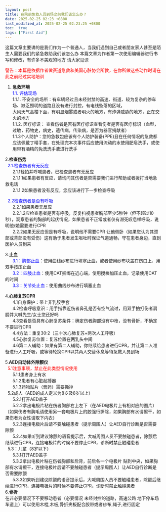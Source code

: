 ```yaml
---
layout: post
title: 在院前急救人员到场之前我们该怎么办？
date: 2025-02-25 02:23 +0800
last_modified_at: 2025-02-25 02:23:25 +0800
toc:  true
tags: ["First Aid"]
---
```

这篇文章主要讲的是我们作为一个普通人，当我们遇到自己或者朋友家人甚至是陌生人需要我们的紧急救助我们该怎么办
本篇文章为作者第一次使用编辑器进行书写和修改，有许多不美观的地方 请大家见谅  

<span style="color: red;">警告：本篇是依据作者做赛道急救和美国心脏协会所教，在你所做这些动作时请在此之前经过实地培训</span>


1.	**急救环境**<br>
<span style="color: blue;">1.1.	评估现场</span><br>
    1.1.1.	不安全的场所：有车辆经过且未经封禁的高速、街道、较为复杂的停车场、缺乏照明的道路且没有进行封控，有电线坠落的区域，<br> 大风天气高楼下面，有明显烟雾或者明火的地方，有炸弹威胁的地方，正在交火的地方<br>
  	1.1.2.	医疗标识： 查看伤者是否有医疗标识查看伤者是否有医疗标识（血型，过敏，药物史，病史，遗传病，传染病，是否为器官捐献者）<br>
    1.1.3个人防护：您的急救包应该有个人防护装备(PPE)且在任何情况的急救都应该佩戴丁晴手套，在处理完本次事件后应使用流动的水使用肥皂洗手，或使用带有酒精的免洗洗手液进行洗手<br>

   
2.**检查伤势**<br>
&nbsp;&nbsp;<span style="color: blue;">2.1.检查伤者有无反应</span><br>
&nbsp;&nbsp;&nbsp;&nbsp;&nbsp;&nbsp;2.1.1轻拍并呼喊患者，已检查患者有无反应<br>
&nbsp;&nbsp;&nbsp;&nbsp;&nbsp;&nbsp;2.1.1.1如果患者有反应，请询问其伤者是否需要我们进行帮助或者拨打当地急救电话<br>
&nbsp;&nbsp;&nbsp;&nbsp;&nbsp;&nbsp;2.1.1.2如果患者没有反应，您应该进行下一步检查呼吸<br>

&nbsp;&nbsp;<span style="color: blue;">2.2检查伤者是否有呼吸</span><br>
&nbsp;&nbsp;&nbsp;&nbsp;&nbsp;&nbsp;2.2.1如果患者无反应<br>
&nbsp;&nbsp;&nbsp;&nbsp;&nbsp;&nbsp;2.2.1.2应检查患者是否有呼吸，反复扫视患者胸部至少5秒钟（但不超过10秒），观察患者的胸部的起伏情况，如果患者不正常或者仅有濒死叹息样呼吸，说明他/她需要进行CPR<br>
&nbsp;&nbsp;&nbsp;&nbsp;&nbsp;&nbsp;2.2.2如果无反应但是有呼吸，说明他不需要CPR 让他侧卧（如果您认为其颈部或背部没有受伤）这有助于患者发生呕吐时保证气道通畅，守在患者身边，直到医护人员到来<br>

3.**止血**<br>
&nbsp;&nbsp;&nbsp;&nbsp;&nbsp;&nbsp;<span style="color: blue;">3.1：胸部止血</span>：使用曲线纱布进行填塞止血，或者使用纱布块盖在伤口上，用双手按压止血<br>
&nbsp;&nbsp;&nbsp;&nbsp;&nbsp;&nbsp;<span style="color: blue;">3.2：四肢止血</span>：使用CAT捆绑在近心端，使用搅棒加压止血，记录使用CAT的时间<br>
&nbsp;&nbsp;&nbsp;&nbsp;&nbsp;&nbsp;<span style="color: blue;">3.3：关节处止血</span>：使用曲线纱布进行填塞止血<br>

4.**心肺复苏CPR**<br>
&nbsp;&nbsp;&nbsp;&nbsp;&nbsp;&nbsp;4.1自身保护：带上非乳胶手套<br>
&nbsp;&nbsp;&nbsp;&nbsp;&nbsp;&nbsp;4.2检查呼吸意识：用手指靠近伤者鼻孔是否有空气流过，用双手拍打伤者肩膀并大喊先生/女士您还好吗<br>
&nbsp;&nbsp;&nbsp;&nbsp;&nbsp;&nbsp;4.3查看是否具有心肺复苏条件：确定伤者胸部没有中枪，没有骨折，不确定不要进行CPR<br>
&nbsp;&nbsp;&nbsp;&nbsp;&nbsp;&nbsp;4.4方法：重复30:2（三十次心肺复苏+两次人工呼吸）<br>
&nbsp;&nbsp;&nbsp;&nbsp;&nbsp;&nbsp;4.5心肺复苏位置：复苏位置在两乳头中间<br>
&nbsp;&nbsp;&nbsp;&nbsp;&nbsp;&nbsp;4.6第二人辅助：如果有第二人辅助，你继续给患者进行CPR，并让第二人准备进行人工呼吸，或等待轮换CPR以共两人交替休息等待急救人员到场<br>

5.**AED自动体外除颤仪**<br>
&nbsp;&nbsp;<span style="color: red;">5.1注意事项，禁止在此类型情况使用</span><br>
&nbsp;&nbsp;&nbsp;&nbsp;&nbsp;&nbsp;5.1.1患者身上有水<br>
&nbsp;&nbsp;&nbsp;&nbsp;&nbsp;&nbsp;5.1.2患者有心脏起搏器<br>
&nbsp;&nbsp;&nbsp;&nbsp;&nbsp;&nbsp;5.1.3药物贴片（膏药）需要撕掉<br>
&nbsp;&nbsp;5.2成人（AED的成人定义为8岁及8岁以上）<br>
&nbsp;&nbsp;&nbsp;&nbsp;&nbsp;&nbsp;5.2.1打开AED盖子 <br>
&nbsp;&nbsp;&nbsp;&nbsp;&nbsp;&nbsp;5.2.2拿出电极片粘在伤者胸部右上左下（在AED电极片上有相对应的图片）（如果伤者有胸毛请使用另一套电极片上的胶强行撕除，如果胸部有水请擦干，如果伤者为女性请取下内衣）<br>
&nbsp;&nbsp;&nbsp;&nbsp;&nbsp;&nbsp;5.2.3连接电极片后请不要触碰患者（提示周围人）让AED自行诊断是否需要除颤 <br>
&nbsp;&nbsp;&nbsp;&nbsp;&nbsp;&nbsp;5.2.4如果听到建议除颤的语音提示后，大喊周围人员不要触碰患者，除颤后继续进行CPR，连接电极片的时候不要停止CPR，诊断时禁止触碰患者<br>
&nbsp;&nbsp;5.3：儿童（8岁以下）<br>
&nbsp;&nbsp;&nbsp;&nbsp;&nbsp;&nbsp;5.3.1打开AED盖子 <br>
&nbsp;&nbsp;&nbsp;&nbsp;&nbsp;&nbsp;5.3.2拿出电极片粘在伤者胸部和后背，前后各一个电极片 贴到中央，如果胸部有水请擦干，连接电极片后请不要触碰患者（提示周围人）让AED自行诊断是否需要除颤<br> 
&nbsp;&nbsp;&nbsp;&nbsp;&nbsp;&nbsp;5.3.3如果听到建议除颤的语音提示后，大喊周围人员不要触碰患者，除颤后继续进行CPR，连接电极片的时候不要停止CPR，诊断时禁止触碰患者<br>
6.**骨折**<br>
 在非必要情况下不要移动患者（必要情况 未经封控的道路，高速公路 地下停车场车道上）可以使用木棍,木板,骨折夹板配合胶带或者纱布,绳子,进行固定
